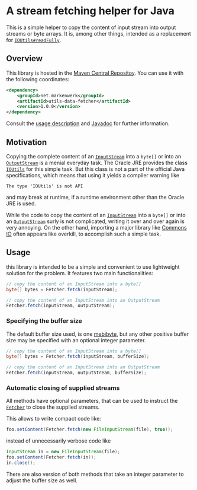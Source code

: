 # A stream fetching helper for Java

This is a simple helper to copy the content of input stream into output streams or byte arrays. It is, among other things, intended as a replacement for [`IOUtils#readFully`](http://grepcode.com/file/repository.grepcode.com/java/root/jdk/openjdk/7u40-b43/sun/misc/IOUtils.java#IOUtils.readFully%28java.io.InputStream%2Cint%2Cboolean%29).

## Overview

This library is hosted in the [Maven Central Repositoy](http://search.maven.org/#artifactdetails|net.markenwerk|utils-data-fetcher|1.0.0|jar). You can use it with the following coordinates:

```xml
<dependency>
	<groupId>net.markenwerk</groupId>
	<artifactId>utils-data-fetcher</artifactId>
	<version>1.0.0</version>
</dependency>
```

Consult the [usage description](#usage) and [Javadoc](http://markenwerk.github.io/java-utils-data-fetcher/javadoc/1.0.0/index.html) for further information.

## Motivation

Copying the complete content of an [`InputStream`](http://docs.oracle.com/javase/7/docs/api/index.html?java/io/InputStream.html) into a `byte[]` or into an [`OutputStream`](http://docs.oracle.com/javase/7/docs/api/index.html?java/io/OutputStream.html) is a menial everyday task. The Oracle JRE provides the class [`IOUtils`](http://grepcode.com/file/repository.grepcode.com/java/root/jdk/openjdk/7u40-b43/sun/misc/IOUtils.java) for this simple task. But this class is not a part of the official Java specifications, which means that using it yields a compiler warning like

```
The type 'IOUtils' is not API
```

and may break at runtime, if a runtime environment other than the Oracle JRE is used.

While the code to copy the content of an [`InputStream`](http://docs.oracle.com/javase/7/docs/api/index.html?java/io/InputStream.html) into a `byte[]` or into an [`OutputStream`](http://docs.oracle.com/javase/7/docs/api/index.html?java/io/OutputStream.html) surly is not complicated, writing it over and over again is very annoying. On the other hand, importing a major library like [Commons IO](http://commons.apache.org/proper/commons-io/) often appears like overkill, to accomplish such a simple task.

## Usage

this library is intended to be a simple and convenient to use lightweight solution for the problem. It features two main functionalities:

```java
// copy the content of an InputStream into a byte[]
byte[] bytes = Fetcher.fetch(inputStream);

// copy the content of an InputStream into an OutputStream
Fetcher.fetch(inputStream, outputStream);
```

### Specifying the buffer size

The default buffer size used, is one [mebibyte](https://en.wikipedia.org/wiki/Mebibyte), but any other positive buffer size may be specified with an optional integer parameter.

```java
// copy the content of an InputStream into a byte[]
byte[] bytes = Fetcher.fetch(inputStream, bufferSize);

// copy the content of an InputStream into an OutputStream
Fetcher.fetch(inputStream, outputStream, bufferSize);
```

### Automatic closing of supplied streams

All methods have optional parameters, that can be used to instruct the [`Fetcher`](http://markenwerk.github.io/java-utils-data-fetcher/javadoc/1.0.0/index.html?net/markenwerk/utils/data/fetcher/Fetcher.html) to close the supplied streams.

This allows to write compact code like:

```java
foo.setContent(Fetcher.fetch(new FileInputStream(file), true));
```

instead of unnecessarily verbose code like

```java
InputStream in = new FileInputStream(file);
foo.setContent(Fetcher.fetch(in));
in.close();
```

There are also version of both methods that take an integer parameter to adjust the buffer size as well.
